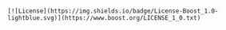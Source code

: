  # 
    [![License](https://img.shields.io/badge/License-Boost_1.0-lightblue.svg)](https://www.boost.org/LICENSE_1_0.txt)

    